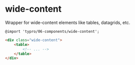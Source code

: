 # wide-content

Wrapper for wide-content elements like tables, datagrids, etc.

```less
@import 'typro/06-components/wide-content';
```

```html
<div class="wide-content">
	<table>
		<!-- ... -->
	</table>
</div>
```
